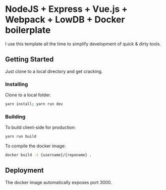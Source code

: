 # NodeJS + Express + Vue.js + Webpack + LowDB + Docker boilerplate

I use this template all the time to simplify development of quick & dirty tools.

## Getting Started

Just clone to a local directory and get cracking.

### Installing

Clone to a local folder.

```bash
yarn install; yarn run dev
```

### Building

To build client-side for production:
```bash
yarn run build
```

To compile the docker image:

```bash
docker build -t {username}/{reponame} .
```


## Deployment

The docker image automatically exposes port 3000.